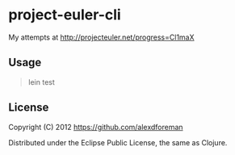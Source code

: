 project-euler-cli
=================
My attempts at http://projecteuler.net/progress=Cl1maX

## Usage

>lein test

## License

Copyright (C) 2012 https://github.com/alexdforeman

Distributed under the Eclipse Public License, the same as Clojure.
